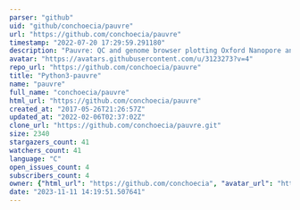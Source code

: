 ```yaml
---
parser: "github"
uid: "github/conchoecia/pauvre"
url: "https://github.com/conchoecia/pauvre"
timestamp: "2022-07-20 17:29:59.291180"
description: "Pauvre: QC and genome browser plotting Oxford Nanopore and PacBio long reads."
avatar: "https://avatars.githubusercontent.com/u/3123273?v=4"
repo_url: "https://github.com/conchoecia/pauvre"
title: "Python3-pauvre"
name: "pauvre"
full_name: "conchoecia/pauvre"
html_url: "https://github.com/conchoecia/pauvre"
created_at: "2017-05-26T21:26:57Z"
updated_at: "2022-02-06T02:37:02Z"
clone_url: "https://github.com/conchoecia/pauvre.git"
size: 2340
stargazers_count: 41
watchers_count: 41
language: "C"
open_issues_count: 4
subscribers_count: 4
owner: {"html_url": "https://github.com/conchoecia", "avatar_url": "https://avatars.githubusercontent.com/u/3123273?v=4", "login": "conchoecia", "type": "User"}
date: "2023-11-11 14:19:51.507641"
---
```

